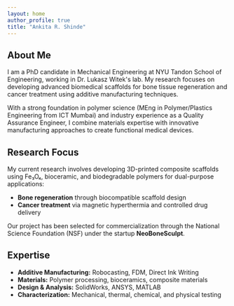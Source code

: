 ```yaml
---
layout: home
author_profile: true
title: "Ankita R. Shinde"
---
```

## About Me

I am a PhD candidate in Mechanical Engineering at NYU Tandon School of Engineering, working in Dr. Lukasz Witek's lab. My research focuses on developing advanced biomedical scaffolds for bone tissue regeneration and cancer treatment using additive manufacturing techniques.

With a strong foundation in polymer science (MEng in Polymer/Plastics Engineering from ICT Mumbai) and industry experience as a Quality Assurance Engineer, I combine materials expertise with innovative manufacturing approaches to create functional medical devices.

## Research Focus

My current research involves developing 3D-printed composite scaffolds using Fe₃O₄, bioceramic, and biodegradable polymers for dual-purpose applications:
- **Bone regeneration** through biocompatible scaffold design
- **Cancer treatment** via magnetic hyperthermia and controlled drug delivery

Our project has been selected for commercialization through the National Science Foundation (NSF) under the startup **NeoBoneSculpt**.

## Expertise

- **Additive Manufacturing:** Robocasting, FDM, Direct Ink Writing
- **Materials:** Polymer processing, bioceramics, composite materials
- **Design & Analysis:** SolidWorks, ANSYS, MATLAB
- **Characterization:** Mechanical, thermal, chemical, and physical testing
